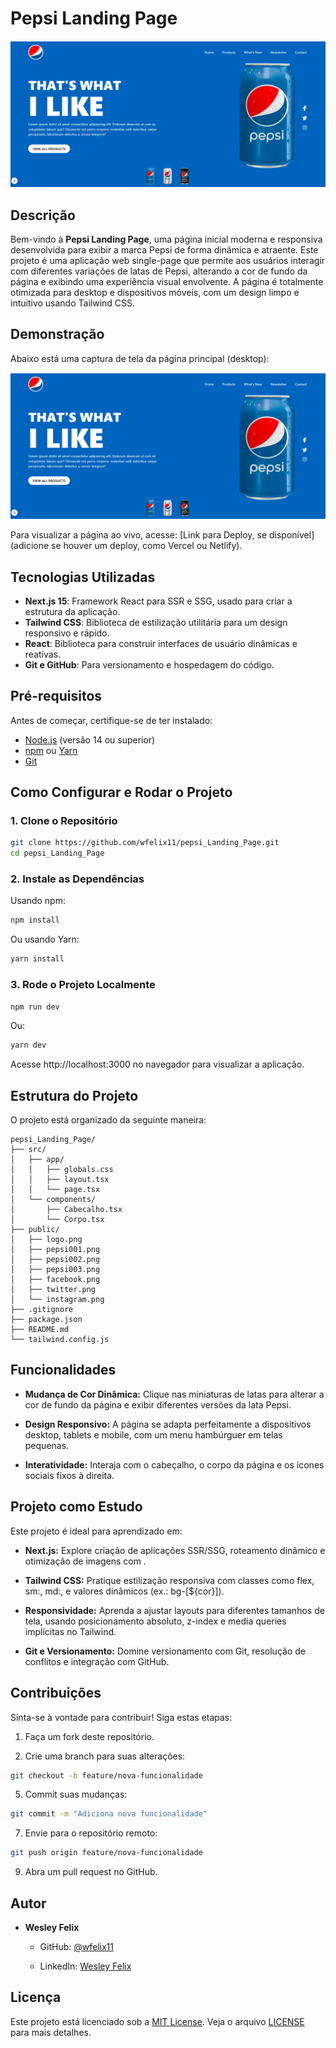 # Pepsi Landing Page

![Pepsi Landing Page Screenshot](https://github.com/wfelix11/pepsi_Landing_Page/blob/main/public/preview.png?raw=true)

## Descrição
Bem-vindo à **Pepsi Landing Page**, uma página inicial moderna e responsiva desenvolvida para exibir a marca Pepsi de forma dinâmica e atraente. Este projeto é uma aplicação web single-page que permite aos usuários interagir com diferentes variações de latas de Pepsi, alterando a cor de fundo da página e exibindo uma experiência visual envolvente. A página é totalmente otimizada para desktop e dispositivos móveis, com um design limpo e intuitivo usando Tailwind CSS.

## Demonstração
Abaixo está uma captura de tela da página principal (desktop):

![Prévia da Página](https://github.com/wfelix11/pepsi_Landing_Page/blob/main/public/preview.png?raw=true)

Para visualizar a página ao vivo, acesse: [Link para Deploy, se disponível] (adicione se houver um deploy, como Vercel ou Netlify).

## Tecnologias Utilizadas
- **Next.js 15**: Framework React para SSR e SSG, usado para criar a estrutura da aplicação.
- **Tailwind CSS**: Biblioteca de estilização utilitária para um design responsivo e rápido.
- **React**: Biblioteca para construir interfaces de usuário dinâmicas e reativas.
- **Git e GitHub**: Para versionamento e hospedagem do código.

## Pré-requisitos
Antes de começar, certifique-se de ter instalado:
- [Node.js](https://nodejs.org/) (versão 14 ou superior)
- [npm](https://www.npmjs.com/) ou [Yarn](https://yarnpkg.com/)
- [Git](https://git-scm.com/)

## Como Configurar e Rodar o Projeto

### 1. Clone o Repositório
```bash
git clone https://github.com/wfelix11/pepsi_Landing_Page.git
cd pepsi_Landing_Page
```

### 2\. Instale as Dependências

Usando npm:

```bash
npm install
```
Ou usando Yarn:

```bash
yarn install
```

### 3\. Rode o Projeto Localmente
```bash
npm run dev
```

Ou:

```bash
yarn dev
```

Acesse http://localhost:3000 no navegador para visualizar a aplicação.

Estrutura do Projeto
--------------------

O projeto está organizado da seguinte maneira:

```text
pepsi_Landing_Page/
├── src/
│   ├── app/
│   │   ├── globals.css
│   │   ├── layout.tsx
│   │   └── page.tsx
│   └── components/
│       ├── Cabecalho.tsx
│       └── Corpo.tsx
├── public/
│   ├── logo.png
│   ├── pepsi001.png
│   ├── pepsi002.png
│   ├── pepsi003.png
│   ├── facebook.png
│   ├── twitter.png
│   └── instagram.png
├── .gitignore
├── package.json
├── README.md
└── tailwind.config.js
```

Funcionalidades
---------------

*   **Mudança de Cor Dinâmica:** Clique nas miniaturas de latas para alterar a cor de fundo da página e exibir diferentes versões da lata Pepsi.
    

*   **Design Responsivo:** A página se adapta perfeitamente a dispositivos desktop, tablets e mobile, com um menu hambúrguer em telas pequenas.
    

*   **Interatividade:** Interaja com o cabeçalho, o corpo da página e os ícones sociais fixos à direita.
    

Projeto como Estudo
-------------------

Este projeto é ideal para aprendizado em:

*   **Next.js:** Explore criação de aplicações SSR/SSG, roteamento dinâmico e otimização de imagens com .
    

*   **Tailwind CSS:** Pratique estilização responsiva com classes como flex, sm:, md:, e valores dinâmicos (ex.: bg-\[${cor}\]).
    

*   **Responsividade:** Aprenda a ajustar layouts para diferentes tamanhos de tela, usando posicionamento absoluto, z-index e media queries implícitas no Tailwind.
    

*   **Git e Versionamento:** Domine versionamento com Git, resolução de conflitos e integração com GitHub.
    

Contribuições
-------------

Sinta-se à vontade para contribuir! Siga estas etapas:

1.  Faça um fork deste repositório.
    

3.  Crie uma branch para suas alterações:
```bash
git checkout -b feature/nova-funcionalidade
``` 

5.  Commit suas mudanças:
```bash
git commit -m "Adiciona nova funcionalidade"
``` 

7.  Envie para o repositório remoto:
```bash
git push origin feature/nova-funcionalidade
```     

9.  Abra um pull request no GitHub.
    

Autor
-----

*   **Wesley Felix**
    
    *   GitHub: [@wfelix11](https://github.com/wfelix11)
        
    
    *   LinkedIn: [Wesley Felix](https://www.linkedin.com/in/wesley-felix/)
        
    

Licença
-------

Este projeto está licenciado sob a [MIT License](LICENSE). Veja o arquivo [LICENSE](LICENSE) para mais detalhes.